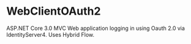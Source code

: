 # WebClientOAuth2

ASP.NET Core 3.0 MVC Web application logging in using Oauth 2.0 via IdentityServer4.
Uses Hybrid Flow.
